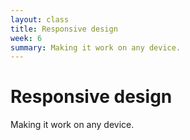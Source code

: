 ```yaml
---
layout: class
title: Responsive design
week: 6
summary: Making it work on any device.
---
```


# Responsive design

Making it work on any device.